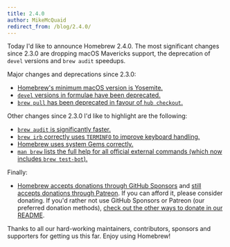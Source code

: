 ```yaml
---
title: 2.4.0
author: MikeMcQuaid
redirect_from: /blog/2.4.0/
---
```

Today I'd like to announce Homebrew 2.4.0. The most significant changes since 2.3.0 are dropping macOS Mavericks support, the deprecation of `devel` versions and `brew audit` speedups.

Major changes and deprecations since 2.3.0:

- [Homebrew's minimum macOS version is Yosemite.](https://github.com/Homebrew/brew/pull/7698)
- [`devel` versions in formulae have been deprecated.](https://github.com/Homebrew/brew/pull/7688)
- [`brew pull` has been deprecated in favour of `hub checkout`.](https://github.com/Homebrew/brew/pull/7700)

Other changes since 2.3.0 I'd like to highlight are the following:

- [`brew audit` is significantly faster.](https://github.com/Homebrew/brew/pull/7684)
- [`brew irb` correctly uses `TERMINFO` to improve keyboard handling.](https://github.com/Homebrew/brew/pull/7718)
- [Homebrew uses system Gems correctly.](https://github.com/Homebrew/brew/pull/7681)
- [`man brew` lists the full help for all official external commands (which now includes `brew test-bot`).](https://github.com/Homebrew/brew/pull/7663)

Finally:

- [Homebrew accepts donations through GitHub Sponsors](https://github.com/sponsors/Homebrew) and [still accepts donations through Patreon](https://www.patreon.com/homebrew). If you can afford it, please consider donating. If you'd rather not use GitHub Sponsors or Patreon (our preferred donation methods), [check out the other ways to donate in our README](https://github.com/homebrew/brew/#donations).

Thanks to all our hard-working maintainers, contributors, sponsors and supporters for getting us this far. Enjoy using Homebrew!
